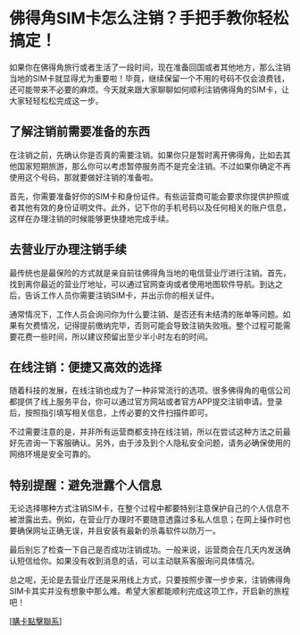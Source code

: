 # 佛得角SIM卡怎么注销？手把手教你轻松搞定！

如果你在佛得角旅行或者生活了一段时间，现在准备回国或者其他地方，那么注销当地的SIM卡就显得尤为重要啦！毕竟，继续保留一个不用的号码不仅会浪费钱，还可能带来不必要的麻烦。今天就来跟大家聊聊如何顺利注销佛得角的SIM卡，让大家轻轻松松完成这一步。

## 了解注销前需要准备的东西

在注销之前，先确认你是否真的需要注销。如果你只是暂时离开佛得角，比如去其他国家短期旅游，那么你可以考虑暂停服务而不是完全注销。不过如果你确定不再使用这个号码，那就要做好注销的准备啦。

首先，你需要准备好你的SIM卡和身份证件。有些运营商可能会要求你提供护照或者其他有效的身份证明文件。此外，记下你的手机号码以及任何相关的账户信息，这样在办理注销的时候能够更快捷地完成手续。

## 去营业厅办理注销手续

最传统也是最保险的方式就是亲自前往佛得角当地的电信营业厅进行注销。首先，找到离你最近的营业厅地址，可以通过官网查询或者使用地图软件导航。到达之后，告诉工作人员你需要注销SIM卡，并出示你的相关证件。

通常情况下，工作人员会询问你为什么要注销、是否还有未结清的账单等问题。如果有欠费情况，记得提前缴纳完毕，否则可能会导致注销失败哦。整个过程可能需要花费一些时间，所以建议预留出至少半小时左右的时间。

## 在线注销：便捷又高效的选择

随着科技的发展，在线注销也成为了一种非常流行的选项。很多佛得角的电信公司都提供了线上服务平台，你可以通过官方网站或者官方APP提交注销申请。登录后，按照指引填写相关信息，上传必要的文件扫描件即可。

不过需要注意的是，并非所有运营商都支持在线注销，所以在尝试这种方法之前最好先咨询一下客服确认。另外，由于涉及到个人隐私安全问题，请务必确保使用的网络环境是安全可靠的。

## 特别提醒：避免泄露个人信息

无论选择哪种方式注销SIM卡，在整个过程中都要特别注意保护自己的个人信息不被泄露出去。例如，在营业厅办理时不要随意透露过多私人信息；在网上操作时也要确保网址正确无误，并且安装有最新的杀毒软件以防万一。

最后别忘了检查一下自己是否成功注销成功。一般来说，运营商会在几天内发送确认短信给你。如果没有收到消息的话，可以主动联系客服询问具体情况。

总之呢，无论是去营业厅还是采用线上方式，只要按照步骤一步步来，注销佛得角SIM卡其实并没有想象中那么难。希望大家都能顺利完成这项工作，开启新的旅程吧！

[[購卡點擊聯系](https://t.me/s/esim1088)]